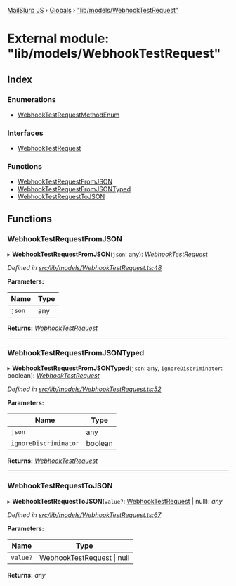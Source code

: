 [MailSlurp JS](../README.md) › [Globals](../globals.md) › ["lib/models/WebhookTestRequest"](_lib_models_webhooktestrequest_.md)

# External module: "lib/models/WebhookTestRequest"

## Index

### Enumerations

* [WebhookTestRequestMethodEnum](../enums/_lib_models_webhooktestrequest_.webhooktestrequestmethodenum.md)

### Interfaces

* [WebhookTestRequest](../interfaces/_lib_models_webhooktestrequest_.webhooktestrequest.md)

### Functions

* [WebhookTestRequestFromJSON](_lib_models_webhooktestrequest_.md#webhooktestrequestfromjson)
* [WebhookTestRequestFromJSONTyped](_lib_models_webhooktestrequest_.md#webhooktestrequestfromjsontyped)
* [WebhookTestRequestToJSON](_lib_models_webhooktestrequest_.md#webhooktestrequesttojson)

## Functions

###  WebhookTestRequestFromJSON

▸ **WebhookTestRequestFromJSON**(`json`: any): *[WebhookTestRequest](../interfaces/_lib_models_webhooktestrequest_.webhooktestrequest.md)*

*Defined in [src/lib/models/WebhookTestRequest.ts:48](https://github.com/mailslurp/mailslurp-client-ts-js/blob/fc9510a/src/lib/models/WebhookTestRequest.ts#L48)*

**Parameters:**

Name | Type |
------ | ------ |
`json` | any |

**Returns:** *[WebhookTestRequest](../interfaces/_lib_models_webhooktestrequest_.webhooktestrequest.md)*

___

###  WebhookTestRequestFromJSONTyped

▸ **WebhookTestRequestFromJSONTyped**(`json`: any, `ignoreDiscriminator`: boolean): *[WebhookTestRequest](../interfaces/_lib_models_webhooktestrequest_.webhooktestrequest.md)*

*Defined in [src/lib/models/WebhookTestRequest.ts:52](https://github.com/mailslurp/mailslurp-client-ts-js/blob/fc9510a/src/lib/models/WebhookTestRequest.ts#L52)*

**Parameters:**

Name | Type |
------ | ------ |
`json` | any |
`ignoreDiscriminator` | boolean |

**Returns:** *[WebhookTestRequest](../interfaces/_lib_models_webhooktestrequest_.webhooktestrequest.md)*

___

###  WebhookTestRequestToJSON

▸ **WebhookTestRequestToJSON**(`value?`: [WebhookTestRequest](../interfaces/_lib_models_webhooktestrequest_.webhooktestrequest.md) | null): *any*

*Defined in [src/lib/models/WebhookTestRequest.ts:67](https://github.com/mailslurp/mailslurp-client-ts-js/blob/fc9510a/src/lib/models/WebhookTestRequest.ts#L67)*

**Parameters:**

Name | Type |
------ | ------ |
`value?` | [WebhookTestRequest](../interfaces/_lib_models_webhooktestrequest_.webhooktestrequest.md) &#124; null |

**Returns:** *any*
